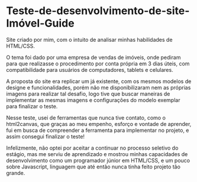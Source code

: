 # Teste-de-desenvolvimento-de-site-Imóvel-Guide
Site criado por mim, com o intuito de analisar minhas habilidades de HTML/CSS. 

O tema foi dado por uma empresa de vendas de imóveis, onde pediram para que realizasse o procedimento por conta própria em 3 dias úteis, com compatibilidade para usuários de computadores, tablets e celulares.

A proposta do site era replicar um já existente, com os mesmos modelos de designe e funcionalidades, porém não me disponibilizaram nem as próprias imagens para realizar tal desafio, logo tive que buscar maneiras de implementar as mesmas imagens e configurações do modelo exemplar para finalizar o teste.

Nesse teste, usei de ferramentas que nunca tive contato, como o html2canvas, que graças ao meu empenho, esforço e vontade de aprender, fui em busca de compreender a ferramenta para implementar no projeto, e assim consegui finalizar o teste!

Infelizmente, não optei por aceitar a continuar no processo seletivo do estágio, mas me serviu de aprendizado e mostrou minhas capacidades de desenvolvimento como um programador júnior em HTML/CSS, e um pouco sobre Javascript, linguagem que até então nunca tinha feito projeto tão grande.

